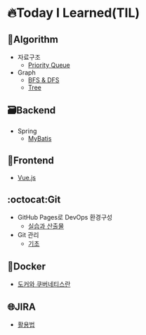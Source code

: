 # 🔥Today I Learned(TIL)

## 🐛Algorithm
* 자료구조
  * [Priority Queue](https://github.com/csgm2328/TIL/blob/master/Algorithm/%EC%9E%90%EB%A3%8C%EA%B5%AC%EC%A1%B0/Priority%20Queue.md)
* Graph
  * [BFS & DFS](https://github.com/csgm2328/TIL/tree/master/Algorithm/Graph/BFS%20%26%20DFS)
  * [Tree](https://github.com/csgm2328/TIL/tree/master/Algorithm/Graph/Tree) 

## 🗃️Backend
* Spring
  * [MyBatis](https://github.com/csgm2328/TIL/blob/master/Spring/MyBatis.md)

## 📱Frontend
* [Vue.js](https://github.com/csgm2328/TIL/blob/master/Vue/%ED%99%9C%EC%9A%A9.md)
  
## :octocat:Git
* GitHub Pages로 DevOps 환경구성
  * [실습과 산출물](https://github.com/csgm2328/TIL/blob/master/Git/GitHub%20Pages%EB%A1%9C%20DevOps%20%ED%99%98%EA%B2%BD%EA%B5%AC%EC%84%B1.md)
* Git 관리
  * [기초](Git/관리/기초.md)

## 🐋Docker
* [도커와 쿠버네티스란](https://github.com/csgm2328/TIL/blob/master/Docker/%EB%8F%84%EC%BB%A4%EC%99%80%20%EC%BF%A0%EB%B2%84%EB%84%A4%ED%8B%B0%EC%8A%A4%EB%9E%80.md)

## 🌐JIRA
* [활용법](https://github.com/csgm2328/TIL/blob/master/JIRA/%ED%99%9C%EC%9A%A9%EB%B2%95.md)